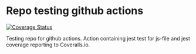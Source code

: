 # Repo testing github actions
[![Coverage Status](https://coveralls.io/repos/github/matilei/github_actions_test/badge.svg?branch=main)](https://coveralls.io/github/matilei/github_actions_test?branch=main)

Testing repo for github actions. Action containing jest test for js-file and jest coverage reporting to Coveralls.io.

